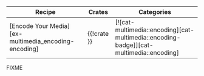| Recipe | Crates | Categories |
|--------|--------|------------|
| [Encode Your Media][ex-multimedia_encoding-encoding] | {{!crate }} | [![cat-multimedia::encoding][cat-multimedia::encoding-badge]][cat-multimedia::encoding] |

<div class="hidden">
FIXME
</div>
